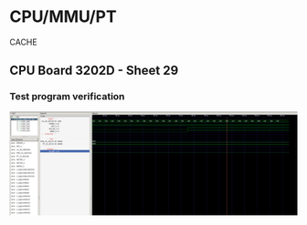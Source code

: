 # CPU/MMU/PT

CACHE

## CPU Board 3202D - Sheet 29

### Test program verification

![Screenshot from GTKWave](gtkwave.png)